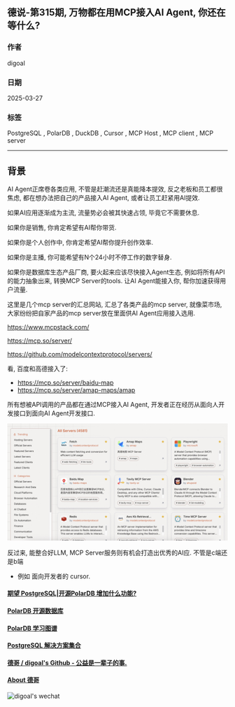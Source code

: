 ## 德说-第315期, 万物都在用MCP接入AI Agent, 你还在等什么?  
        
### 作者        
digoal        
        
### 日期        
2025-03-27       
        
### 标签        
PostgreSQL , PolarDB , DuckDB , Cursor , MCP Host , MCP client , MCP server         
        
----        
        
## 背景     
AI Agent正席卷各类应用, 不管是赶潮流还是真能降本提效, 反之老板和员工都很焦虑, 都在想办法把自己的产品接入AI Agent, 或者让员工赶紧用AI提效.    
  
如果AI应用逐渐成为主流, 流量势必会被其快速占领, 毕竟它不需要休息.  
  
如果你是销售, 你肯定希望有AI帮你带货.  
  
如果你是个人创作中, 你肯定希望AI帮你提升创作效率.  
  
如果你是主播, 你可能希望有N个24小时不停工作的数字替身.  
  
如果你是数据库生态产品厂商, 要火起来应该尽快接入Agent生态, 例如将所有API的能力抽象出来, 转换MCP Server的tools. 让AI Agent能接入你, 帮你加速获得用户流量.    
  
这里是几个mcp server的汇总网站, 汇总了各类产品的mcp server, 就像菜市场, 大家纷纷把自家产品的mcp server放在里面供AI Agent应用接入选用.  
  
https://www.mcpstack.com/  
  
https://mcp.so/server/  
  
https://github.com/modelcontextprotocol/servers/  
  
看, 百度和高德接入了:   
- https://mcp.so/server/baidu-map  
- https://mcp.so/server/amap-maps/amap  
  
所有想被API调用的产品都在通过MCP接入AI Agent, 开发者正在经历从面向人开发接口到面向AI Agent开发接口.       
  
![pic](20250327_05_pic_001.jpg)  
  
反过来, 能整合好LLM, MCP Server服务则有机会打造出优秀的AI应. 不管是c端还是b端    
- 例如 面向开发者的 cursor.     
  
  
#### [期望 PostgreSQL|开源PolarDB 增加什么功能?](https://github.com/digoal/blog/issues/76 "269ac3d1c492e938c0191101c7238216")
  
  
#### [PolarDB 开源数据库](https://openpolardb.com/home "57258f76c37864c6e6d23383d05714ea")
  
  
#### [PolarDB 学习图谱](https://www.aliyun.com/database/openpolardb/activity "8642f60e04ed0c814bf9cb9677976bd4")
  
  
#### [PostgreSQL 解决方案集合](../201706/20170601_02.md "40cff096e9ed7122c512b35d8561d9c8")
  
  
#### [德哥 / digoal's Github - 公益是一辈子的事.](https://github.com/digoal/blog/blob/master/README.md "22709685feb7cab07d30f30387f0a9ae")
  
  
#### [About 德哥](https://github.com/digoal/blog/blob/master/me/readme.md "a37735981e7704886ffd590565582dd0")
  
  
![digoal's wechat](../pic/digoal_weixin.jpg "f7ad92eeba24523fd47a6e1a0e691b59")
  
